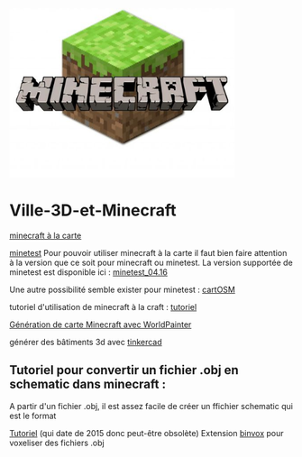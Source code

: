 [<img width="400" alt="Minecraft" src="img/minecraft.jpg">](https://www.minecraft.net/fr-fr)

# Ville-3D-et-Minecraft

[minecraft à la carte](https://minecraft.ign.fr/#)

[minetest](https://www.minetest.net/)
Pour pouvoir utiliser minecraft à la carte il faut bien faire attention à la version que ce soit pour minecraft ou minetest.
La version supportée de minetest est disponible ici : [minetest_04.16](https://github.com/minetest/minetest/releases/tag/0.4.16)

Une autre possibilité semble exister pour minetest : [cartOSM](https://framagit.org/marpa/cartosm-ign)

tutoriel d'utilisation de minecraft à la craft : [tutoriel](https://www.wikidebrouillard.org/wiki/Ma_ville_bloc_par_bloc_-_reconstruire_sa_ville_avec_Minecraft_ou_Minetest)

[Génération de carte Minecraft avec WorldPainter](https://www.minecraftforum.net/forums/archive/tutorials/930401-mapping-using-real-world-terrain-data)

générer des bâtiments 3d avec [tinkercad](https://square.banq.qc.ca/projets/tutoriel-transfert-dun-modele-3d-vers-minecraft/)

## Tutoriel pour convertir un fichier .obj en schematic dans minecraft :

A partir d'un fichier .obj, il est assez facile de créer un ffichier schematic qui est le format 


[Tutoriel](https://minecraft.fr/forum/threads/convertir-un-fichier-obj-en-schematic-cest-possible.114445/) (qui date de 2015 donc peut-être obsolète) 
Extension [binvox](https://minecraft.gamepedia.com/Programs_and_editors/Binvox) pour voxeliser des fichiers .obj
